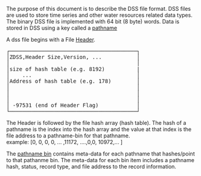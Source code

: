 The purpose of this document is to describe the DSS file format. DSS files are used to store time series and other water resources related data types.  The binary DSS file is implemented with 64 bit (8 byte) words.  Data is stored in DSS using a key called a [pathname](https://www.hec.usace.army.mil/confluence/dssvuedocs/latest/introduction/general-concepts-for-hec-dss)

A dss file begins with a File [Header](file-header.md).  
<pre>
┌────────────────────────────────────────┐
│ZDSS,Header Size,Version, ...           │
│                                        │
│size of hash table (e.g. 8192)          |
│    ...                                 │
│Address of hash table (e.g. 178)        │
│                                        │
│                                        │
│                                        │
│ -97531 (end of Header Flag)            │
└────────────────────────────────────────┘
</pre>

The Header is followed by the file hash array (hash table).  The hash of a pathname is the index into the hash array and the value at that index is the file address to a pathname-bin for that pathname.
<br>
example: [0, 0, 0, 0, ... ,11172, ....,0,0, 10972,...  ]

The [pathname bin](pathname-bins) contains meta-data for each pathname that hashes/point to that pathanme bin.  The meta-data for each bin item includes a pathname hash, status, record type, and file address to the record information.


